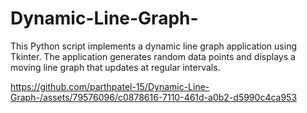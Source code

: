 # Dynamic-Line-Graph-
This Python script implements a dynamic line graph application using Tkinter. The application generates random data points and displays a moving line graph that updates at regular intervals.


https://github.com/parthpatel-15/Dynamic-Line-Graph-/assets/79576096/c0878616-7110-461d-a0b2-d5990c4ca953

